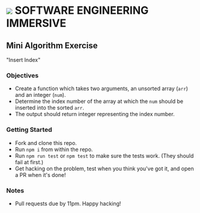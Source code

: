 # ![](https://ga-dash.s3.amazonaws.com/production/assets/logo-9f88ae6c9c3871690e33280fcf557f33.png) SOFTWARE ENGINEERING IMMERSIVE

## Mini Algorithm Exercise

"Insert Index"

### Objectives

- Create a function which takes two arguments, an unsorted array (`arr`) and an integer (`num`).
- Determine the index number of the array at which the `num` should be inserted into the sorted `arr`.
- The output should return integer representing the index number.

### Getting Started

- Fork and clone this repo.
- Run `npm i` from within the repo.
- Run `npm run test` or `npm test` to make sure the tests work. (They should fail at first.)
- Get hacking on the problem, test when you think you've got it, and open a PR when it's done!

### Notes

- Pull requests due by 11pm. Happy hacking!
